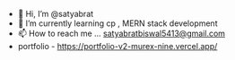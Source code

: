 - 👋 Hi, I’m @satyabrat
- 🌱 I’m currently learning cp , MERN stack development
- 📫 How to reach me ... satyabratbiswal5413@gmail.com
- portfolio - https://portfolio-v2-murex-nine.vercel.app/

<!---
saty4a/saty4a is a ✨ special ✨ repository because its `README.md` (this file) appears on your GitHub profile.
You can click the Preview link to take a look at your changes.
--->
